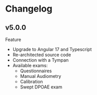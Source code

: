 Changelog
=========

v5.0.0   
------

Feature
- Upgrade to Angular 17 and Typescript
- Re-architected source code
- Connection with a Tympan
- Available exams:
  - Questionnaires
  - Manual Audiometry
  - Calibration
  - Swept DPOAE exam